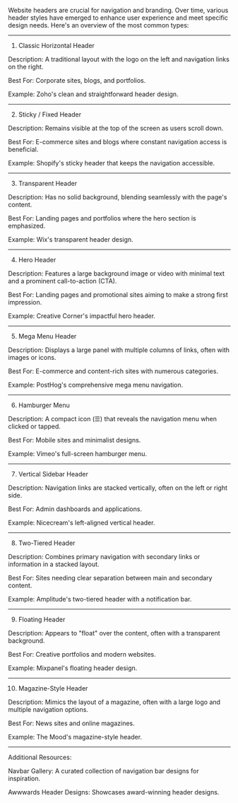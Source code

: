 Website headers are crucial for navigation and branding. Over time, various header styles have emerged to enhance user experience and meet specific design needs. Here's an overview of the most common types:


---

1. Classic Horizontal Header

Description: A traditional layout with the logo on the left and navigation links on the right.

Best For: Corporate sites, blogs, and portfolios.

Example: Zoho's clean and straightforward header design. 



---

2. Sticky / Fixed Header

Description: Remains visible at the top of the screen as users scroll down.

Best For: E-commerce sites and blogs where constant navigation access is beneficial.

Example: Shopify's sticky header that keeps the navigation accessible. 



---

3. Transparent Header

Description: Has no solid background, blending seamlessly with the page's content.

Best For: Landing pages and portfolios where the hero section is emphasized.

Example: Wix's transparent header design. 



---

4. Hero Header

Description: Features a large background image or video with minimal text and a prominent call-to-action (CTA).

Best For: Landing pages and promotional sites aiming to make a strong first impression.

Example: Creative Corner's impactful hero header. 



---

5. Mega Menu Header

Description: Displays a large panel with multiple columns of links, often with images or icons.

Best For: E-commerce and content-rich sites with numerous categories.

Example: PostHog's comprehensive mega menu navigation. 



---

6. Hamburger Menu

Description: A compact icon (☰) that reveals the navigation menu when clicked or tapped.

Best For: Mobile sites and minimalist designs.

Example: Vimeo's full-screen hamburger menu. 



---

7. Vertical Sidebar Header

Description: Navigation links are stacked vertically, often on the left or right side.

Best For: Admin dashboards and applications.

Example: Nicecream's left-aligned vertical header. 



---

8. Two-Tiered Header

Description: Combines primary navigation with secondary links or information in a stacked layout.

Best For: Sites needing clear separation between main and secondary content.

Example: Amplitude's two-tiered header with a notification bar. 



---

9. Floating Header

Description: Appears to "float" over the content, often with a transparent background.

Best For: Creative portfolios and modern websites.

Example: Mixpanel's floating header design. 



---

10. Magazine-Style Header

Description: Mimics the layout of a magazine, often with a large logo and multiple navigation options.

Best For: News sites and online magazines.

Example: The Mood's magazine-style header. 



---

Additional Resources:

Navbar Gallery: A curated collection of navigation bar designs for inspiration. 

Awwwards Header Designs: Showcases award-winning header designs. 


